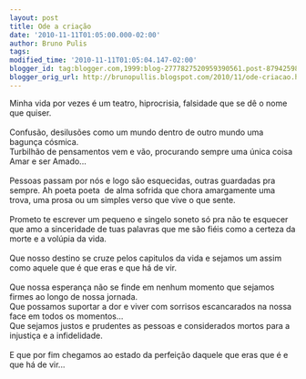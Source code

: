 ```yaml
---
layout: post
title: Ode a criação
date: '2010-11-11T01:05:00.000-02:00'
author: Bruno Pulis
tags: 
modified_time: '2010-11-11T01:05:04.147-02:00'
blogger_id: tag:blogger.com,1999:blog-2777827520959390561.post-8794259800297565586
blogger_orig_url: http://brunopullis.blogspot.com/2010/11/ode-criacao.html
---
```


Minha vida por vezes é um teatro, hiprocrisia, falsidade que se dê o nome que quiser.<br /><br />Confusão, desilusões como um mundo dentro de outro mundo uma bagunça cósmica.<br />Turbilhão de pensamentos vem e vão, procurando sempre uma única coisa Amar e ser Amado...<br /><br />Pessoas passam por nós e logo são esquecidas, outras guardadas pra sempre. Ah poeta poeta &nbsp;de alma sofrida que chora amargamente uma trova, uma prosa ou um simples verso que vive o que sente.<br /><br />Prometo te escrever um pequeno e singelo soneto só pra não te esquecer que amo a sinceridade de tuas palavras que me são fiéis como a certeza da morte e a volúpia da vida.<br /><br />Que nosso destino se cruze pelos capitulos da vida e sejamos um assim como aquele que é que eras e que há de vir.<br /><br />Que nossa esperança não se finde em nenhum momento que sejamos firmes ao longo de nossa jornada.<br />Que possamos suportar a dor e viver com sorrisos escancarados na nossa face em todos os momentos...<br />Que sejamos justos e prudentes as pessoas e considerados mortos para a injustiça e a infidelidade.<br /><br />E que por fim chegamos ao estado da perfeição daquele que eras que é e que há de vir...